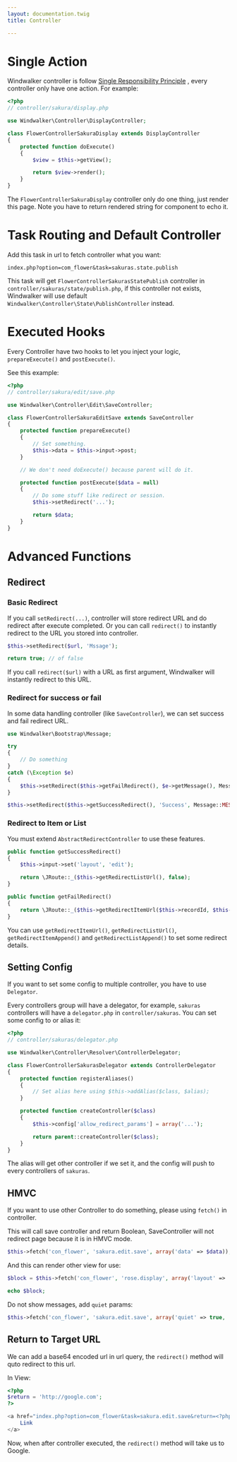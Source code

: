 ```yaml
---
layout: documentation.twig
title: Controller

---
```


# Single Action

Windwalker controller is follow [Single Responsibility Principle](http://en.wikipedia.org/wiki/Single_responsibility_principle)
, every controller only have one action. For example:

``` php
<?php
// controller/sakura/display.php

use Windwalker\Controller\DisplayController;

class FlowerControllerSakuraDisplay extends DisplayController
{
    protected function doExecute()
    {
        $view = $this->getView();

        return $view->render();
    }
}
```

The `FlowerControllerSakuraDisplay` controller only do one thing, just render this page.
Note you have to return rendered string for component to echo it.

# Task Routing and Default Controller

Add this task in url to fetch controller what you want:

```
index.php?option=com_flower&task=sakuras.state.publish
```

This task will get `FlowerControllerSakurasStatePublish` controller in `controller/sakuras/state/publish.php`,
if this controller not exists, Windwalker will use default `Windwalker\Controller\State\PublishController` instead.

# Executed Hooks

Every Controller have two hooks to let you inject your logic, `prepareExecute()` and `postExecute()`.

See this example:

``` php
<?php
// controller/sakura/edit/save.php

use Windwalker\Controller\Edit\SaveController;

class FlowerControllerSakuraEditSave extends SaveController
{
    protected function prepareExecute()
    {
        // Set something.
        $this->data = $this->input->post;
    }

    // We don't need doExecute() because parent will do it.

    protected function postExecute($data = null)
    {
        // Do some stuff like redirect or session.
        $this->setRedirect('...');

        return $data;
    }
}
```

# Advanced Functions

## Redirect

### Basic Redirect

If you call `setRedirect(...)`, controller will store redirect URL and do redirect after execute completed. 
Or you can call `redirect()` to instantly redirect to the URL you stored into controller. 

``` php
$this->setRedirect($url, 'Mssage');

return true; // of false
```

If you call `redirect($url)` with a URL as first argument, Windwalker will instantly redirect to this URL.

### Redirect for success or fail

In some data handling controller (like `SaveController`), we can set success and fail redirect URL.

``` php
use Windwalker\Bootstrap\Message;

try
{
    // Do something
}
catch (\Exception $e)
{
    $this->setRedirect($this->getFailRedirect(), $e->getMessage(), Message::ERROR_RED);
}

$this->setRedirect($this->getSuccessRedirect(), 'Success', Message::MESSAGE_GREEN);
```

### Redirect to Item or List

You must extend `AbstractRedirectController` to use these features.

``` php
public function getSuccessRedirect()
{
    $this->input->set('layout', 'edit');

    return \JRoute::_($this->getRedirectListUrl(), false);
}
```

``` php
public function getFailRedirect()
{
    return \JRoute::_($this->getRedirectItemUrl($this->recordId, $this->urlVar), false);
}
```

You can use `getRedirectItemUrl()`, `getRedirectListUrl()`, `getRedirectItemAppend()` and `getRedirectListAppend()`
to set some redirect details.

## Setting Config

If you want to set some config to multiple controller, you have to use `Delegator`.

Every controllers group will have a delegator, for example, `sakuras` controllers will have a `delegator.php` in `controller/sakuras`.
You can set some config to or alias it:

``` php
<?php
// controller/sakuras/delegator.php

use Windwalker\Controller\Resolver\ControllerDelegator;

class FlowerControllerSakurasDelegator extends ControllerDelegator
{
	protected function registerAliases()
	{
	    // Set alias here using $this->addAlias($class, $alias);
	}

	protected function createController($class)
	{
	    $this->config['allow_redirect_params'] = array('...');

		return parent::createController($class);
	}
}

```

The alias will get other controller if we set it, and the config will push to every controllers of `sakuras`.

## HMVC

If you want to use other Controller to do something, please using `fetch()` in controller.

This will call save controller and return Boolean, SaveController will not redirect page because it is in HMVC mode.

``` php
$this->fetch('con_flower', 'sakura.edit.save', array('data' => $data));
```

And this can render other view for use:

``` php
$block = $this->fetch('con_flower', 'rose.display', array('layout' => 'foo'));

echo $block;
```

Do not show messages, add `quiet` params:

``` php
$this->fetch('con_flower', 'sakura.edit.save', array('quiet' => true, 'data' => $data));
```

## Return to Target URL

We can add a base64 encoded url in url query, the `redirect()` method will quto redirect to this url.

In View:

``` php
<?php
$return = 'http://google.com';
?>

<a href="index.php?option=com_flower&task=sakura.edit.save&return=<?php echo base64_encode($return);?>">
    Link
</a>
```

Now, when after controller executed, the `redirect()` method will take us to Google.
